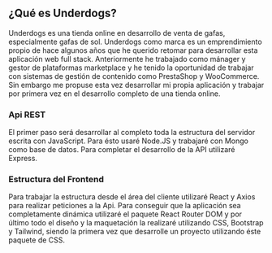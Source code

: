 ## <b>¿Qué es Underdogs?</b>

Underdogs es una tienda online en desarrollo de venta de gafas, especialmente gafas de sol. Underdogs como marca es un emprendimiento propio de hace algunos años que he querido retomar para 
desarrollar esta aplicación web full stack. Anteriormente he trabajado como mánager y gestor de plataformas marketplace y he tenido la oportunidad de trabajar con sistemas de gestión de contenido como 
PrestaShop y WooCommerce. Sin embargo me propuse esta vez desarrollar mi propia aplicación y trabajar por primera vez en el desarrollo completo de una tienda online. 

### <b>Api REST</b>

El primer paso será desarrollar al completo toda la estructura del servidor escrita con JavaScript. Para ésto usaré Node.JS y trabajaré con Mongo como base de datos. Para completar el desarrollo de la API utilizaré Express.

### <b>Estructura del Frontend</b>

Para trabajar la estructura desde el área del cliente utilizaré React y Axios para realizar peticiones a la Api. Para conseguir que la aplicación sea completamente dinámica utilizaré el paquete React Router DOM y por último todo el diseño y la maquetación la realizaré utilizando CSS, Bootstrap y Tailwind, siendo la primera vez que desarrolle un proyecto utilizando éste paquete de CSS.

